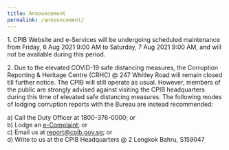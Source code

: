 ```yaml
---
title: Announcement
permalink: /announcement/
---
```



1\. CPIB Website and e-Services will be undergoing scheduled maintenance from Friday, 6 Aug 2021 9:00 AM to Saturday, 7 Aug 2021 9:00 AM, and will not be available during this period.

2\. Due to the elevated COVID-19 safe distancing measures, the Corruption Reporting & Heritage Centre (CRHC) @ 247 Whitley Road will remain closed till further notice. The CPIB will still operate as usual. However, members of the public are strongly advised against visiting the CPIB headquarters during this time of elevated safe distancing measures. The following modes of lodging corruption reports with the Bureau are instead recommended:

a) Call the Duty Officer at 1800-376-0000; or<br>
b) Lodge an <a href="/e-services/e-complaint-for-corrupt-conduct/">e-Complaint</a>; or<br>
c) Email us at <a href = "mailto: report@cpib.gov.sg">report@cpib.gov.sg</a>; or<br>
d) Write to us at the CPIB Headquarters @ 2 Lengkok Bahru, S159047
